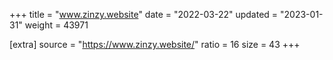 +++
title = "www.zinzy.website"
date = "2022-03-22"
updated = "2023-01-31"
weight = 43971

[extra]
source = "https://www.zinzy.website/"
ratio = 16
size = 43
+++
